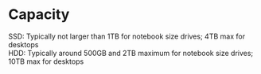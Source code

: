 # Capacity

SSD: Typically not larger than 1TB for notebook size drives; 4TB max for desktops	
HDD: Typically around 500GB and 2TB maximum for notebook size drives; 10TB max for desktops